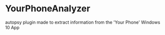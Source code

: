 # YourPhoneAnalyzer
autopsy plugin made to extract information from the 'Your Phone' Windows 10 App
